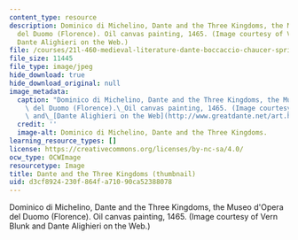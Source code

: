 ```yaml
---
content_type: resource
description: Dominico di Michelino, Dante and the Three Kingdoms, the Museo d'Opera
  del Duomo (Florence). Oil canvas painting, 1465. (Image courtesy of Vern Blunk and
  Dante Alighieri on the Web.)
file: /courses/21l-460-medieval-literature-dante-boccaccio-chaucer-spring-2005/d3cf8924230f864fa71090ca52388078_21l-460s05-th.jpg
file_size: 11445
file_type: image/jpeg
hide_download: true
hide_download_original: null
image_metadata:
  caption: "Dominico di Michelino, Dante and the Three Kingdoms, the Museo d'Opera\
    \ del Duomo (Florence).\_Oil canvas painting, 1465. (Image courtesy of Vern Blunk\
    \ and\_[Dante Alighieri on the Web](http://www.greatdante.net/art.html).)"
  credit: ''
  image-alt: Dominico di Michelino, Dante and the Three Kingdoms.
learning_resource_types: []
license: https://creativecommons.org/licenses/by-nc-sa/4.0/
ocw_type: OCWImage
resourcetype: Image
title: Dante and the Three Kingdoms (thumbnail)
uid: d3cf8924-230f-864f-a710-90ca52388078
---
```

Dominico di Michelino, Dante and the Three Kingdoms, the Museo d'Opera del Duomo (Florence). Oil canvas painting, 1465. (Image courtesy of Vern Blunk and Dante Alighieri on the Web.)